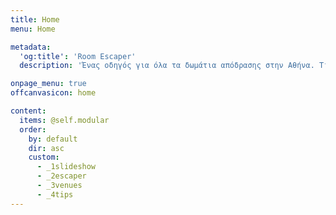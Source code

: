 ```yaml
---
title: Home
menu: Home

metadata:
  'og:title': 'Room Escaper'
  description: 'Ένας οδηγός για όλα τα δωμάτια απόδρασης στην Αθήνα. Τι είναι, ποια είναι και πως είναι, όλα τα Αθηναϊκά escape rooms!'

onpage_menu: true
offcanvasicon: home

content:
  items: @self.modular
  order:
    by: default
    dir: asc
    custom:
      - _1slideshow
      - _2escaper
      - _3venues
      - _4tips
---
```

